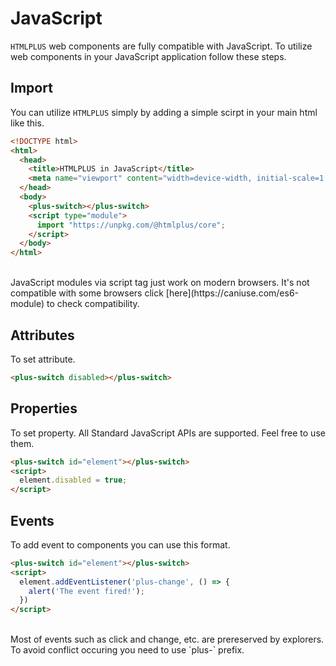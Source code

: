 # JavaScript

`HTMLPLUS` web components are fully compatible with JavaScript. To utilize web components in your JavaScript application follow these steps.

## Import

You can utilize `HTMLPLUS` simply by adding a simple scirpt in your main html like this.

```html
<!DOCTYPE html>
<html>
  <head>
    <title>HTMLPLUS in JavaScript</title>
    <meta name="viewport" content="width=device-width, initial-scale=1.0">
  </head>
  <body>
    <plus-switch></plus-switch>
    <script type="module">
      import "https://unpkg.com/@htmlplus/core";
    </script>
  </body>
</html>
```

<br/>

<Alert type="warning">
  JavaScript modules via script tag just work on modern browsers. It's not compatible with some browsers click [here](https://caniuse.com/es6-module) to check compatibility.
</Alert>

## Attributes

To set attribute.

```html
<plus-switch disabled></plus-switch>
```

## Properties

To set property. All Standard JavaScript APIs are supported. Feel free to use them.

```html
<plus-switch id="element"></plus-switch>
<script>
  element.disabled = true;
</script>
```

## Events

To add event to components you can use this format.

```html
<plus-switch id="element"></plus-switch>
<script>
  element.addEventListener('plus-change', () => {
    alert('The event fired!');
  })
</script>
```

<br/>

<Alert type="info">
  Most of events such as click and change, etc. are prereserved by explorers. To avoid conflict occuring you need to use `plus-` prefix.
</Alert>
